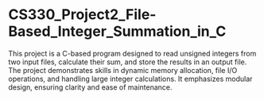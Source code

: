 # CS330_Project2_File-Based_Integer_Summation_in_C
This project is a C-based program designed to read unsigned integers from two input files, calculate their sum, and store the results in an output file. The project demonstrates skills in dynamic memory allocation, file I/O operations, and handling large integer calculations. It emphasizes modular design, ensuring clarity and ease of maintenance. 
